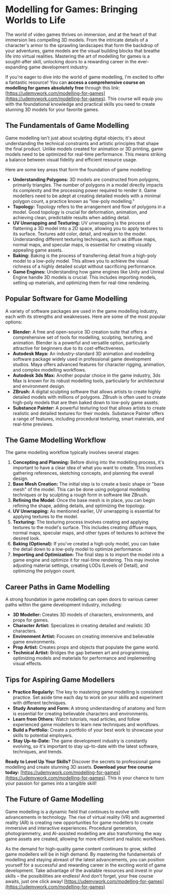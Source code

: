 # Modelling for Games: Bringing Worlds to Life

The world of video games thrives on immersion, and at the heart of that immersion lies compelling 3D models. From the intricate details of a character's armor to the sprawling landscapes that form the backdrop of your adventures, game models are the visual building blocks that breathe life into virtual realities. Mastering the art of modelling for games is a sought-after skill, unlocking doors to a rewarding career in the ever-expanding game development industry.

If you're eager to dive into the world of game modelling, I'm excited to offer a fantastic resource! You can **access a comprehensive course on modelling for games absolutely free** through this link: [https://udemywork.com/modelling-for-games](https://udemywork.com/modelling-for-games). This course will equip you with the foundational knowledge and practical skills you need to create stunning 3D models for your favorite games.

## The Fundamentals of Game Modelling

Game modelling isn't just about sculpting digital objects; it's about understanding the technical constraints and artistic principles that shape the final product. Unlike models created for animation or 3D printing, game models need to be optimized for real-time performance. This means striking a balance between visual fidelity and efficient resource usage.

Here are some key areas that form the foundation of game modelling:

*   **Understanding Polygons:** 3D models are constructed from polygons, primarily triangles. The number of polygons in a model directly impacts its complexity and the processing power required to render it. Game modellers need to be adept at creating detailed models with a minimal polygon count, a practice known as "low-poly modelling."
*   **Topology:** Topology refers to the arrangement and flow of polygons in a model. Good topology is crucial for deformation, animation, and achieving clean, predictable results when adding detail.
*   **UV Unwrapping and Texturing:** UV unwrapping is the process of flattening a 3D model into a 2D space, allowing you to apply textures to its surface. Textures add color, detail, and realism to the model. Understanding different texturing techniques, such as diffuse maps, normal maps, and specular maps, is essential for creating visually appealing game assets.
*   **Baking:** Baking is the process of transferring detail from a high-poly model to a low-poly model. This allows you to achieve the visual richness of a highly detailed sculpt without sacrificing performance.
*   **Game Engines:** Understanding how game engines like Unity and Unreal Engine handle 3D models is crucial. This includes importing models, setting up materials, and optimizing them for real-time rendering.

## Popular Software for Game Modelling

A variety of software packages are used in the game modelling industry, each with its strengths and weaknesses. Here are some of the most popular options:

*   **Blender:** A free and open-source 3D creation suite that offers a comprehensive set of tools for modelling, sculpting, texturing, and animation. Blender is a powerful and versatile option, particularly attractive for beginners due to its cost-effectiveness.
*   **Autodesk Maya:** An industry-standard 3D animation and modelling software package widely used in professional game development studios. Maya offers advanced features for character rigging, animation, and complex modelling workflows.
*   **Autodesk 3ds Max:** Another popular choice in the game industry, 3ds Max is known for its robust modelling tools, particularly for architectural and environment design.
*   **ZBrush:** A digital sculpting software that allows artists to create highly detailed models with millions of polygons. ZBrush is often used to create high-poly models that are then baked down to low-poly game assets.
*   **Substance Painter:** A powerful texturing tool that allows artists to create realistic and detailed textures for their models. Substance Painter offers a range of features, including procedural texturing, smart materials, and real-time previews.

## The Game Modelling Workflow

The game modelling workflow typically involves several stages:

1.  **Concepting and Planning:** Before diving into the modelling process, it's important to have a clear idea of what you want to create. This involves gathering references, sketching concepts, and planning the overall design.
2.  **Base Mesh Creation:** The initial step is to create a basic shape or "base mesh" of the model. This can be done using polygonal modelling techniques or by sculpting a rough form in software like ZBrush.
3.  **Refining the Model:** Once the base mesh is in place, you can begin refining the shape, adding details, and optimizing the topology.
4.  **UV Unwrapping:** As mentioned earlier, UV unwrapping is essential for applying textures to the model.
5.  **Texturing:** The texturing process involves creating and applying textures to the model's surface. This includes creating diffuse maps, normal maps, specular maps, and other types of textures to achieve the desired look.
6.  **Baking (Optional):** If you've created a high-poly model, you can bake the detail down to a low-poly model to optimize performance.
7.  **Importing and Optimization:** The final step is to import the model into a game engine and optimize it for real-time rendering. This may involve adjusting material settings, creating LODs (Levels of Detail), and optimizing the polygon count.

## Career Paths in Game Modelling

A strong foundation in game modelling can open doors to various career paths within the game development industry, including:

*   **3D Modeller:** Creates 3D models of characters, environments, and props for games.
*   **Character Artist:** Specializes in creating detailed and realistic 3D characters.
*   **Environment Artist:** Focuses on creating immersive and believable game environments.
*   **Prop Artist:** Creates props and objects that populate the game world.
*   **Technical Artist:** Bridges the gap between art and programming, optimizing models and materials for performance and implementing visual effects.

## Tips for Aspiring Game Modellers

*   **Practice Regularly:** The key to mastering game modelling is consistent practice. Set aside time each day to work on your skills and experiment with different techniques.
*   **Study Anatomy and Form:** A strong understanding of anatomy and form is essential for creating believable characters and environments.
*   **Learn from Others:** Watch tutorials, read articles, and follow experienced game modellers to learn new techniques and workflows.
*   **Build a Portfolio:** Create a portfolio of your best work to showcase your skills to potential employers.
*   **Stay Up-to-Date:** The game development industry is constantly evolving, so it's important to stay up-to-date with the latest software, techniques, and trends.

**Ready to Level Up Your Skills?** Discover the secrets to professional game modelling and create stunning 3D assets. **Download your free course today:** [https://udemywork.com/modelling-for-games](https://udemywork.com/modelling-for-games). This is your chance to turn your passion for games into a tangible skill!

## The Future of Game Modelling

Game modelling is a dynamic field that continues to evolve with advancements in technology. The rise of virtual reality (VR) and augmented reality (AR) is creating new opportunities for game modellers to create immersive and interactive experiences. Procedural generation, photogrammetry, and AI-assisted modelling are also transforming the way game assets are created, allowing for more efficient and realistic workflows.

As the demand for high-quality game content continues to grow, skilled game modellers will be in high demand. By mastering the fundamentals of modelling and staying abreast of the latest advancements, you can position yourself for a successful and rewarding career in the exciting world of game development. Take advantage of the available resources and invest in your skills – the possibilities are endless! And don't forget, your free course awaits, just one click away! [https://udemywork.com/modelling-for-games](https://udemywork.com/modelling-for-games)
